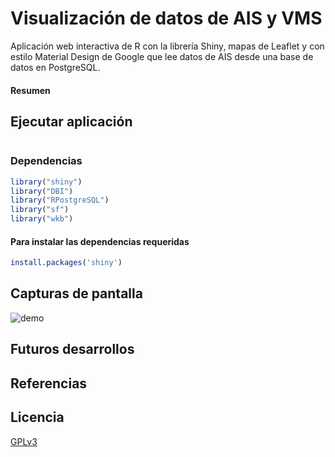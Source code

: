 # Visualización de datos de AIS y VMS

Aplicación web interactiva de R con la librería Shiny, mapas de Leaflet y con estilo Material Design de Google que lee datos de AIS desde una base de datos en PostgreSQL.

#### **Resumen**

## Ejecutar aplicación

```R

```

### Dependencias

```R
library("shiny")
library("DBI")
library("RPostgreSQL")
library("sf")
library("wkb")
```

#### Para instalar las dependencias requeridas

```R
install.packages('shiny')
```

## Capturas de pantalla

![demo](https://github.com/guzmanlopez/AISVMS_vis/blob/master/screenshots/AIS_vis-shinyapp-demo.gif)


## Futuros desarrollos

## Referencias

## Licencia
[GPLv3](LICENSE.txt)
